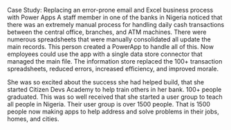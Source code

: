 Case Study: Replacing an error-prone email and Excel business process with Power Apps
A staff member in one of the banks in Nigeria noticed that there was an extremely manual process for handling daily cash transactions between the central office, branches, and ATM machines. There were numerous spreadsheets that were manually consolidated all update the main records. This person created a PowerApp to handle all of this. Now employees could use the app with a single data store connector that managed the main file. The information store replaced the 100+ transaction spreadsheets, reduced errors, increased efficiency, and improved morale.

She was so excited about the success she had helped build, that she started Citizen Devs Academy to help train others in her bank. 100+ people graduated. This was so well received that she started a user group to teach all people in Nigeria. Their user group is over 1500 people. That is 1500 people now making apps to help address and solve problems in their jobs, homes, and cities.
